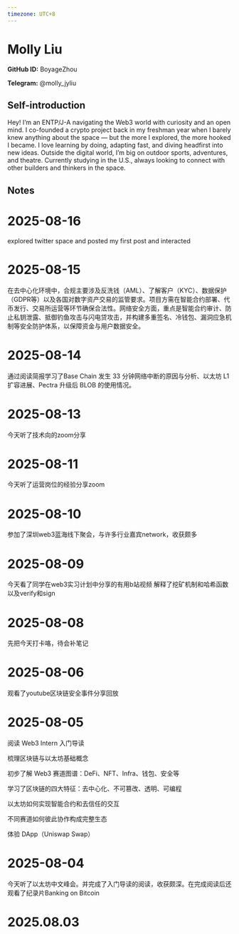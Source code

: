 ```yaml
---
timezone: UTC+8
---
```


# Molly Liu

**GitHub ID:** BoyageZhou

**Telegram:** @molly_jyliu

## Self-introduction

Hey! I’m an ENTP/J-A navigating the Web3 world with curiosity and an open mind. I co-founded a crypto project back in my freshman year when I barely knew anything about the space — but the more I explored, the more hooked I became. I love learning by doing, adapting fast, and diving headfirst into new ideas. Outside the digital world, I’m big on outdoor sports, adventures, and theatre. Currently studying in the U.S., always looking to connect with other builders and thinkers in the space.

## Notes

<!-- Content_START -->
# 2025-08-16

explored twitter space and posted my first post and interacted

# 2025-08-15

在去中心化环境中，合规主要涉及反洗钱（AML）、了解客户（KYC）、数据保护（GDPR等）以及各国对数字资产交易的监管要求。项目方需在智能合约部署、代币发行、交易所运营等环节确保合法性。网络安全方面，重点是智能合约审计、防止私钥泄露、抵御钓鱼攻击与闪电贷攻击，并构建多重签名、冷钱包、漏洞应急机制等安全防护体系，以保障资金与用户数据安全。

# 2025-08-14

通过阅读简报学习了Base Chain 发生 33 分钟网络中断的原因与分析、以太坊 L1 扩容进展、Pectra 升级后 BLOB 的使用情况。

# 2025-08-13

今天听了技术向的zoom分享

# 2025-08-11

今天听了运营岗位的经验分享zoom

# 2025-08-10

参加了深圳web3蓝海线下聚会，与许多行业嘉宾network，收获颇多

# 2025-08-09

今天看了同学在web3实习计划中分享的有用b站视频
解释了挖矿机制和哈希函数
以及verify和sign

# 2025-08-08

先把今天打卡咯，待会补笔记

# 2025-08-06

观看了youtube区块链安全事件分享回放

# 2025-08-05

阅读 Web3 Intern 入门导读

梳理区块链与以太坊基础概念

初步了解 Web3 赛道图谱：DeFi、NFT、Infra、钱包、安全等

学习了区块链的四大特征：去中心化、不可篡改、透明、可编程

以太坊如何实现智能合约和去信任的交互

不同赛道如何彼此协作构成完整生态


体验 DApp（Uniswap Swap）

# 2025-08-04

今天听了以太坊中文峰会。并完成了入门导读的阅读，收获颇深。在完成阅读后还观看了纪录片Banking on Bitcoin


# 2025.08.03


<!-- Content_END -->

